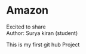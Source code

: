 # Amazon
Excited to share 
<br>
Author: Surya kiran (student)
<p>This is my first git hub Project</p>